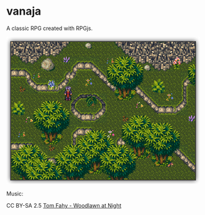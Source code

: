 vanaja
======

A classic RPG created with RPGjs.

![Screenshot](screen.png)

Music:

CC BY-SA 2.5 [Tom Fahy - Woodlawn at Night](http://www.opsound.org/artist/tomfahy/) 
